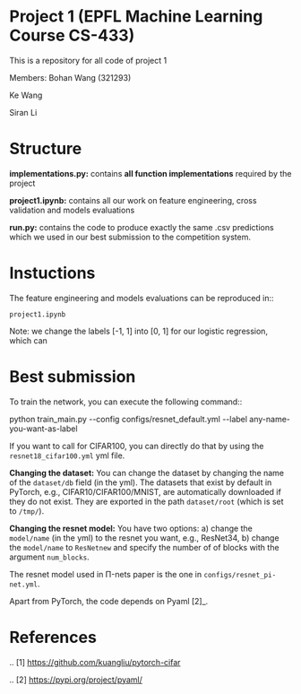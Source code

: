 # Project 1 (EPFL Machine Learning Course CS-433)
This is a repository for all code of project 1

Members:
Bohan Wang (321293)

Ke Wang 

Siran Li

Structure
=================
**implementations.py:** contains **all function implementations** required by the project

**project1.ipynb:** contains all our work on feature engineering, cross validation and models evaluations

**run.py:** contains the code to produce exactly the same .csv predictions which we used in our best submission to the competition system.

Instuctions
=================
The feature engineering and models evaluations can be reproduced in::

``project1.ipynb``

Note: we change the labels [-1, 1] into [0, 1] for our logistic regression, which can 



Best submission
=================

To train the network, you can execute the following command::

   python train_main.py --config configs/resnet_default.yml --label any-name-you-want-as-label

If you want to call for CIFAR100, you can directly do that by using the ``resnet18_cifar100.yml`` yml file. 

**Changing the dataset:** You can change the dataset by changing the name of the ``dataset/db`` field (in the yml). The datasets that exist by default in PyTorch, e.g., CIFAR10/CIFAR100/MNIST, are automatically downloaded if they do not exist. They are exported in the path ``dataset/root`` (which is set to ``/tmp/``).

**Changing the resnet model:** You have two options: a) change the ``model/name`` (in the yml) to the resnet you want, e.g., ResNet34, b) change the ``model/name`` to ``ResNetnew`` and specify the number of of blocks with the argument ``num_blocks``.


The resnet model used in Π-nets paper is the one in ``configs/resnet_pi-net.yml``. 

Apart from PyTorch, the code depends on Pyaml [2]_.


References
==========

.. [1] https://github.com/kuangliu/pytorch-cifar

.. [2] https://pypi.org/project/pyaml/

